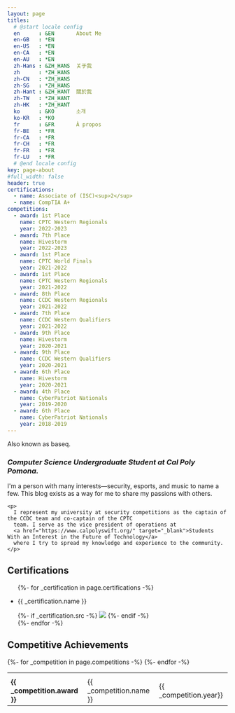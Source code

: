 ```yaml
---
layout: page
titles:
  # @start locale config
  en      : &EN       About Me
  en-GB   : *EN
  en-US   : *EN
  en-CA   : *EN
  en-AU   : *EN
  zh-Hans : &ZH_HANS  关于我
  zh      : *ZH_HANS
  zh-CN   : *ZH_HANS
  zh-SG   : *ZH_HANS
  zh-Hant : &ZH_HANT  關於我
  zh-TW   : *ZH_HANT
  zh-HK   : *ZH_HANT
  ko      : &KO       소개
  ko-KR   : *KO
  fr      : &FR       À propos
  fr-BE   : *FR
  fr-CA   : *FR
  fr-CH   : *FR
  fr-FR   : *FR
  fr-LU   : *FR
  # @end locale config
key: page-about
#full_width: false
header: true
certifications:
  - name: Associate of (ISC)<sup>2</sup>
  - name: CompTIA A+
competitions:
  - award: 1st Place
    name: CPTC Western Regionals
    year: 2022-2023
  - award: 7th Place 
    name: Hivestorm 
    year: 2022-2023
  - award: 1st Place
    name: CPTC World Finals
    year: 2021-2022
  - award: 1st Place
    name: CPTC Western Regionals
    year: 2021-2022
  - award: 8th Place 
    name: CCDC Western Regionals 
    year: 2021-2022
  - award: 7th Place 
    name: CCDC Western Qualifiers 
    year: 2021-2022
  - award: 9th Place 
    name: Hivestorm 
    year: 2020-2021
  - award: 9th Place
    name: CCDC Western Qualifiers
    year: 2020-2021
  - award: 6th Place 
    name: Hivestorm 
    year: 2020-2021
  - award: 4th Place
    name: CyberPatriot Nationals 
    year: 2019-2020
  - award: 6th Place
    name: CyberPatriot Nationals 
    year: 2018-2019
---
```

<div id=about>
  <div>
      <p>Also known as baseq.</p>
  </div>

  <div>
    <h3 ><i>Computer Science Undergraduate Student at Cal Poly Pomona. </i></h3>
  </div>

  <div>
    <p>
      I'm a person with many interests&#8212;security, esports, and music to name a few. This blog exists as a way for me to share
      my passions with others.
    </p>

    <p>
      I represent my university at security competitions as the captain of the CCDC team and co-captain of the CPTC
      team. I serve as the vice president of operations at
      <a href="https://www.calpolyswift.org/" target="_blank">Students With an Interest in the Future of Technology</a>
      where I try to spread my knowledge and experience to the community.
    </p>
  </div>

  <div>
    <div>
      <h2>Certifications</h2>
    </div>
    <div class="certifications">
    <ul>
      {%- for _certification in page.certifications -%}
        <li>
        <div class="cert">
          <p>{{ _certification.name }}</p>
          {%- if _certification.src -%}
          <img class="image image--md" src="{{ _certification.src }}">
          {%- endif -%}
        </div>
        </li>
      {%- endfor -%}
    </ul>
  </div>
  
  <div>
    <div>
      <h2>Competitive Achievements</h2>
    </div>
    <div class="competitions">
      <table >
        <tr>
          <th></th>
          <th></th>
          <th></th>
        </tr>
        {%- for _competition in page.competitions -%}
        <tr>
          <td><b>{{ _competition.award }}</b></td>
          <td>{{ _competition.name }}</td>
          <td>{{ _competition.year}}</td>
        </tr>
        {%- endfor -%}
      </table>    
    </div>
  </div>
</div>